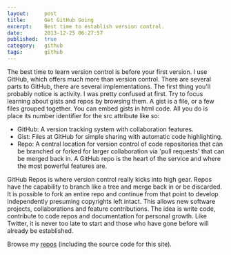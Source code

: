```yaml
---
layout:     post
title:      Get GitHub Going
excerpt:    Best time to establish version control.
date:       2013-12-25 06:27:57
published:  true
category:   github
tags:       github
---
```


The best time to learn version control is before your first version. I use GitHub, which offers much more than version control. There are several parts to GitHub, there are several implementations. The first thing you&#39;ll probably notice is activity. I was pretty confused at first. Try to focus learning about gists and repos by browsing them. A gist is a file, or a few files grouped together. You can embed gists in html code. All you do is place its number identifier for the src attribute like so:

<ul>
  <li>GitHub: A version tracking system with collaboration features.</li>
  <li>Gist: Files at GitHub for simple sharing with automatic code highlighting.</li>
  <li>Repo: A central location for version control of code repositories that can be branched or forked for larger collaboration via &#39;pull requests&#39; that can be merged back in. A GitHub repo is the heart of the service and where the most powerful features are.</li>
</ul>


<script src="https://gist.github.com/AirDisa/8124295.js"></script>

GitHub Repos is where version control really kicks into high gear. Repos have the capability to branch like a tree and merge back in or be discarded. It is possible to fork an entire repo and continue from that point to develop independently presuming copyrights left intact. This allows new software projects, collaborations and feature contributions. The idea is write code, contribute to code repos and documentation for personal growth. Like Twitter, it is never too late to start and those who have gone before will already be established.

Browse my [repos][airdisa-github] (including the source code for this site).

[airdisa-github]: https://github.com/AirDisa?tab=repositories
